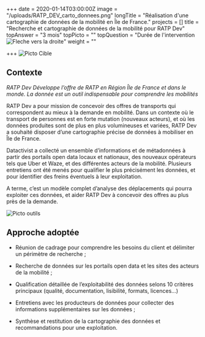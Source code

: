 +++
date = 2020-01-14T03:00:00Z
image = "/uploads/RATP_DEV_carto_donnees.png"
longTitle = "Réalisation d'une cartographie de données de la mobilité en Île de France."
projects = []
title = "Recherche et cartographie de données de la mobilité pour RATP Dev"
topAnswer = "3 mois"
topPicto = ""
topQuestion = "Durée de l'intervention ![Fleche vers la droite](/images/white-dotted-arrow.svg)"
weight = ""

+++
![Picto Cible](/images/target.svg)

## Contexte

_RATP Dev Développe l’offre de RATP en Région Île de France et dans le monde. La donnée est un outil indispensable pour comprendre les mobilités_

RATP Dev a pour mission de concevoir des offres de transports qui correspondent au mieux à la demande en mobilité. Dans un contexte où le transport de personnes est en forte mutation (nouveaux acteurs), et où les données produites sont de plus en plus volumineuses et variées, RATP Dev a souhaité disposer d’une cartographie précise de données à mobiliser en Île de France.   
  
Datactivist a collecté un ensemble d’informations et de métadonnées à partir des portails open data locaux et nationaux, des nouveaux opérateurs tels que Uber et Waze, et des différentes acteurs de la mobilité. Plusieurs entretiens ont été menés pour qualifier le plus précisément les données, et pour identifier des freins éventuels à leur exploitation.

A terme, c’est un modèle complet d’analyse des déplacements qui pourra exploiter ces données, et aider RATP Dev à concevoir des offres au plus près de la demande.

![Picto outils](/images/tools.svg)

## Approche adoptée

* Réunion de cadrage pour comprendre les besoins du client et délimiter un périmètre de recherche ;

* Recherche de données sur les portails open data et les sites des acteurs de la mobilité ;

* Qualification détaillée de l’exploitabilité des données selons 10 critères principaux (qualité, documentation, lisibilité, formats, licences…)

* Entretiens avec les producteurs de données pour collecter des informations supplémentaires sur les données ;

* Synthèse et restitution de la cartographie des données et recommandations pour une exploitation.




